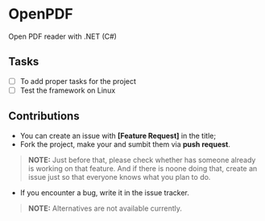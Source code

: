 # OpenPDF
Open PDF reader with .NET (C#)

## Tasks

- [ ] To add proper tasks for the project
- [ ] Test the framework on Linux

## Contributions

- You can create an issue with **[Feature Request]** in the title;
- Fork the project, make your and sumbit them via **push request**.

> **NOTE:** Just before that, please check whether has someone already is working on that feature.
> And if there is noone doing that, create an issue just so that everyone knows what you plan to do.

- If you encounter a bug, write it in the issue tracker.
> **NOTE:** Alternatives are not available currently.